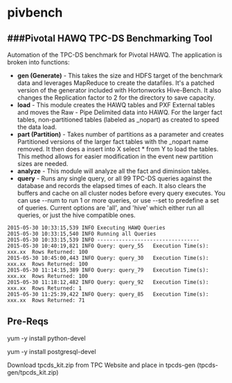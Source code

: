 # pivbench
###Pivotal HAWQ TPC-DS Benchmarking Tool
--

Automation of the TPC-DS benchmark for Pivotal HAWQ.
The application is broken into functions:

* **gen (Generate)** - This takes the size and HDFS target of the benchmark data and leverages MapReduce to create the datafiles.   It's a patched version of the generator included with Hortonworks Hive-Bench.  It also changes the Replication factor to 2 for the directory to save capacity.  
* **load** - This module creates the HAWQ tables and PXF External tables and moves the Raw - Pipe Delimited data into HAWQ.  For the larger fact tables, non-partitioned tables (labeled as _nopart) as created to speed the data load.
* **part (Partition)** - Takes number of partitions as a parameter and creates Partitioned versions of the larger fact tables with the _nopart name removed.  It then does a insert into X select * from Y to load the tables.  This method allows for easier modification in the event new partition sizes are needed.
* **analyze** - This module will analyze all the fact and diminsion tables.
*  **query** - Runs any single query, or all 99 TPC-DS queries against the database and records the elapsed times of each.  It also clears the buffers and cache on all cluster nodes before every query executes.   You can use --num to run 1 or more queries, or use --set to predefine a set of queries.   Current options are 'all', and 'hive' which either run all queries, or just the hive compatible ones.
```
2015-05-30 10:33:15,539 INFO Executing HAWQ Queries
2015-05-30 10:33:15,540 INFO Running all Queries
2015-05-30 10:33:15,539 INFO ---------------------------------
2015-05-30 10:40:19,821 INFO Query: query_55   Execution Time(s): xxx.xx  Rows Returned: 100
2015-05-30 10:45:00,443 INFO Query: query_30   Execution Time(s): xxx.xx  Rows Returned: 100
2015-05-30 11:14:15,389 INFO Query: query_79   Execution Time(s): xxx.xx  Rows Returned: 100
2015-05-30 11:18:12,482 INFO Query: query_92   Execution Time(s): xxx.xx  Rows Returned: 1
2015-05-30 11:25:39,422 INFO Query: query_85   Execution Time(s): xxx.xx  Rows Returned: 71
```

Pre-Reqs
--------
yum -y install python-devel

yum -y install postgresql-devel

Download tpcds_kit.zip from TPC Website and place in tpcds-gen  (tpcds-gen/tpcds_kit.zip)
